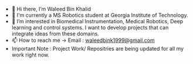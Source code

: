 - 👋 Hi there, I’m Waleed Bin Khalid
- 🔭 I'm currently a MS Robotics student at Georgia Institute of Technology.
- 👀 I’m interested in Biomedical Instrumentation, Medical Robotics, Deep learning and control systems. I want to develop projects that can integrate ideas from these domains.
- 📫 How to reach me -> Email : waleedbink1999@gmail.com
- Important Note : Project Work/ Repositries are being updated for all my work right now.

<!---
waleedbkhalid/waleedbkhalid is a ✨ special ✨ repository because its `README.md` (this file) appears on your GitHub profile.
You can click the Preview link to take a look at your changes.
--->
